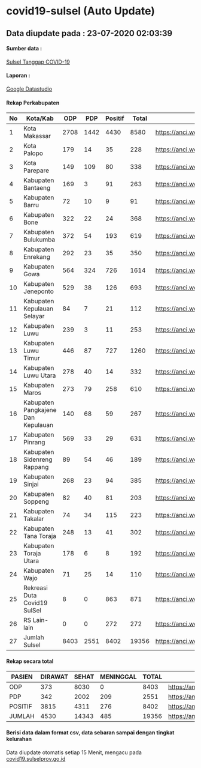
# covid19-sulsel (Auto Update)

## Data diupdate pada : 23-07-2020 02:03:39

#### Sumber data :
[Sulsel Tanggap COVID-19](https://covid19.sulselprov.go.id)

#### Laporan :
[Google Datastudio](https://datastudio.google.com/s/jythWGc1j4w)

#### Rekap Perkabupaten 
|No|Kota/Kab|ODP|PDP|Positif|Total|Link|
| --- | --- | --- | --- | --- | --- | --- |
|1|Kota Makassar|2708|1442|4430|8580|https://anci.web.id/cor/kota_makassar|
|2|Kota Palopo|179|14|35|228|https://anci.web.id/cor/kota_palopo|
|3|Kota Parepare|149|109|80|338|https://anci.web.id/cor/kota_parepare|
|4|Kabupaten Bantaeng|169|3|91|263|https://anci.web.id/cor/kabupaten_bantaeng|
|5|Kabupaten Barru|72|10|9|91|https://anci.web.id/cor/kabupaten_barru|
|6|Kabupaten Bone|322|22|24|368|https://anci.web.id/cor/kabupaten_bone|
|7|Kabupaten Bulukumba|372|54|193|619|https://anci.web.id/cor/kabupaten_bulukumba|
|8|Kabupaten Enrekang|292|23|35|350|https://anci.web.id/cor/kabupaten_enrekang|
|9|Kabupaten Gowa|564|324|726|1614|https://anci.web.id/cor/kabupaten_gowa|
|10|Kabupaten Jeneponto|529|38|126|693|https://anci.web.id/cor/kabupaten_jeneponto|
|11|Kabupaten Kepulauan Selayar|84|7|21|112|https://anci.web.id/cor/kabupaten_kepulauan_selayar|
|12|Kabupaten Luwu|239|3|11|253|https://anci.web.id/cor/kabupaten_luwu|
|13|Kabupaten Luwu Timur|446|87|727|1260|https://anci.web.id/cor/kabupaten_luwu_timur|
|14|Kabupaten Luwu Utara|278|40|14|332|https://anci.web.id/cor/kabupaten_luwu_utara|
|15|Kabupaten Maros|273|79|258|610|https://anci.web.id/cor/kabupaten_maros|
|16|Kabupaten Pangkajene Dan Kepulauan|140|68|59|267|https://anci.web.id/cor/kabupaten_pangkajene_dan_kepulauan|
|17|Kabupaten Pinrang|569|33|29|631|https://anci.web.id/cor/kabupaten_pinrang|
|18|Kabupaten Sidenreng Rappang|89|54|46|189|https://anci.web.id/cor/kabupaten_sidenreng_rappang|
|19|Kabupaten Sinjai|268|23|94|385|https://anci.web.id/cor/kabupaten_sinjai|
|20|Kabupaten Soppeng|82|40|81|203|https://anci.web.id/cor/kabupaten_soppeng|
|21|Kabupaten Takalar|74|34|115|223|https://anci.web.id/cor/kabupaten_takalar|
|22|Kabupaten Tana Toraja|248|13|41|302|https://anci.web.id/cor/kabupaten_tana_toraja|
|23|Kabupaten Toraja Utara|178|6|8|192|https://anci.web.id/cor/kabupaten_toraja_utara|
|24|Kabupaten Wajo|71|25|14|110|https://anci.web.id/cor/kabupaten_wajo|
|25|Rekreasi Duta Covid19 SulSel|8|0|863|871|https://anci.web.id/cor/rekreasi_duta_covid19_sulsel|
|26|RS Lain-lain|0|0|272|272|https://anci.web.id/cor/rs_lain-lain|
|27|Jumlah Sulsel|8403|2551|8402|19356|https://anci.web.id/cor/jumlah_sulsel|

#### Rekap secara total

| PASIEN | DIRAWAT | SEHAT | MENINGGAL | TOTAL | LINK |
| ---- | -------- | ---- | ---- |  ---- | ---- |
| ODP | 373 | 8030 | 0 | 8403 | https://anci.web.id/cor/odp_detail.html |
| PDP | 342 | 2002 | 209 | 2551 | https://anci.web.id/cor/pdp_detail.html |
| POSITIF | 3815 | 4311 | 276 | 8402 | https://anci.web.id/cor/positif_detail.html |
| JUMLAH | 4530 | 14343 | 485 | 19356 | https://anci.web.id/cor/jumlah_sulsel/ |

 
#### Berisi data dalam format csv, data sebaran sampai dengan tingkat kelurahan

Data diupdate otomatis setiap 15 Menit, mengacu pada [covid19.sulselprov.go.id](https://covid19.sulselprov.go.id)

